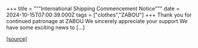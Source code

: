 +++
title = """International Shipping Commencement Notice"""
date = 2024-10-15T07:00:39.000Z
tags = ["clothes","ZABOU"]
+++
Thank you for continued patronage at ZABOU We sincerely appreciate your support.We have some exciting news to \[…\]

[[source]](https://zabou.org/2024/10/15/310065/)
